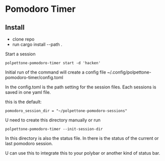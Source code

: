 
# Pomodoro Timer

## Install
- clone repo
- run cargo install --path .

Start a session
```
polpettone-pomodoro-timer start -d 'hacken'
```
Initial run of the command will create a config file ~/.config/polpettone-pomodoro-timer/config.toml

In the config.toml is the path setting for the session files.
Each sessions is saved in one yaml file.

this is the default: 
```
pomodoro_session_dir = "~/polpettone-pomodoro-sessions"
```

U need to create this directory manually or run 
```
polpettone-pomodoro-timer --init-session-dir
```

In this directory is also the status file. 
In there is the status of the current or last pomodoro session. 

U can use this to integrate this to your polybar or another kind of status bar.



